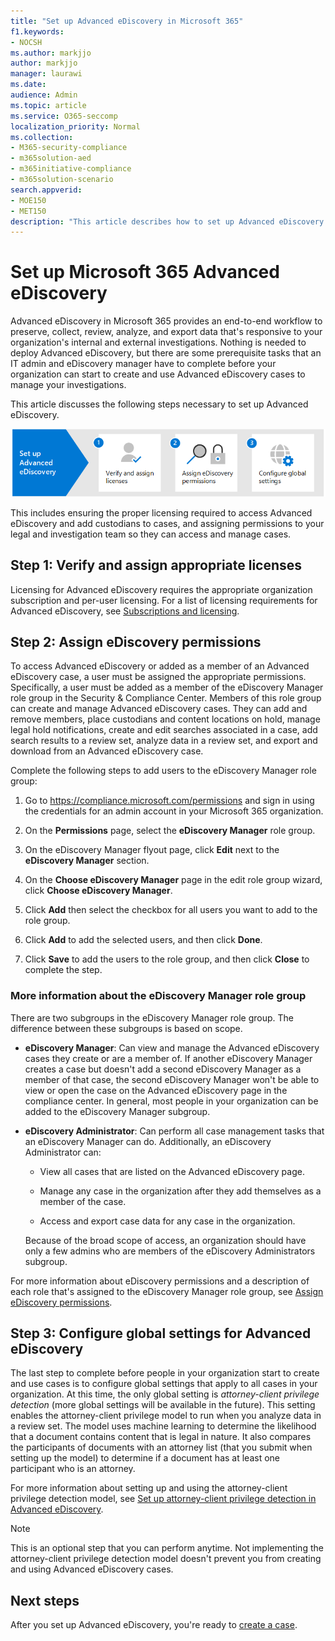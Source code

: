 ```yaml
---
title: "Set up Advanced eDiscovery in Microsoft 365"
f1.keywords:
- NOCSH
ms.author: markjjo
author: markjjo
manager: laurawi
ms.date: 
audience: Admin
ms.topic: article
ms.service: O365-seccomp
localization_priority: Normal
ms.collection: 
- M365-security-compliance
- m365solution-aed
- m365initiative-compliance
- m365solution-scenario
search.appverid: 
- MOE150
- MET150
description: "This article describes how to set up Advanced eDiscovery so you can start creating and managing cases. It also describes the required Microsoft subscriptions and licensing. After you complete a few quick steps, the Advanced eDiscovery tool is ready to use."
---
```


# Set up Microsoft 365 Advanced eDiscovery

Advanced eDiscovery in Microsoft 365 provides an end-to-end workflow to preserve, collect, review, analyze, and export data that's responsive to your organization's internal and external investigations. Nothing is needed to deploy Advanced eDiscovery, but there are some prerequisite tasks that an IT admin and eDiscovery manager have to complete before your organization can start to create and use Advanced eDiscovery cases to manage your investigations.

This article discusses the following steps necessary to set up Advanced eDiscovery.

![Steps to set up Advanced eDiscovery](../media/set-up-advanced-ediscovery.png)

This includes ensuring the proper licensing required to access Advanced eDiscovery and add custodians to cases, and assigning permissions to your legal and investigation team so they can access and manage cases.

## Step 1: Verify and assign appropriate licenses

Licensing for Advanced eDiscovery requires the appropriate organization subscription and per-user licensing. For a list of licensing requirements for Advanced eDiscovery, see [Subscriptions and licensing](overview-ediscovery-20.md#subscriptions-and-licensing).

## Step 2: Assign eDiscovery permissions

To access Advanced eDiscovery or added as a member of an Advanced eDiscovery case, a user must be assigned the appropriate permissions. Specifically, a user must be added as a member of the eDiscovery Manager role group in the Security & Compliance Center. Members of this role group can create and manage Advanced eDiscovery cases. They can add and remove members, place custodians and content locations on hold, manage legal hold notifications, create and edit searches associated in a case, add search results to a review set, analyze data in a review set, and export and download from an Advanced eDiscovery case.

Complete the following steps to add users to the eDiscovery Manager role group:

1. Go to <https://compliance.microsoft.com/permissions> and sign in using the credentials for an admin account in your Microsoft 365 organization.

2. On the **Permissions** page, select the **eDiscovery Manager** role group.

3. On the eDiscovery Manager flyout page, click **Edit** next to the **eDiscovery Manager** section.

4. On the **Choose eDiscovery Manager** page in the edit role group wizard, click **Choose eDiscovery Manager**.

5. Click **Add** then select the checkbox for all users you want to add to the role group.

6. Click **Add** to add the selected users, and then click **Done**.

7. Click **Save** to add the users to the role group, and then click **Close** to complete the step.

### More information about the eDiscovery Manager role group

There are two subgroups in the eDiscovery Manager role group. The difference between these subgroups is based on scope.

- **eDiscovery Manager**: Can view and manage the Advanced eDiscovery cases they create or are a member of. If another eDiscovery Manager creates a case but doesn't add a second eDiscovery Manager as a member of that case, the second eDiscovery Manager won't be able to view or open the case on the Advanced eDiscovery page in the compliance center. In general, most people in your organization can be added to the eDiscovery Manager subgroup.

- **eDiscovery Administrator**: Can perform all case management tasks that an eDiscovery Manager can do. Additionally, an eDiscovery Administrator can:

  - View all cases that are listed on the Advanced eDiscovery page.
  
  - Manage any case in the organization after they add themselves as a member of the case.

  - Access and export case data for any case in the organization.

  Because of the broad scope of access, an organization should have only a few admins who are members of the eDiscovery Administrators subgroup.

For more information about eDiscovery permissions and a description of each role that's assigned to the eDiscovery Manager role group, see [Assign eDiscovery permissions](assign-ediscovery-permissions.md).

## Step 3: Configure global settings for Advanced eDiscovery

The last step to complete before people in your organization start to create and use cases is to configure global settings that apply to all cases in your organization. At this time, the only global setting is *attorney-client privilege detection* (more global settings will be available in the future). This setting enables the attorney-client privilege model to run when you analyze data in a review set. The model uses machine learning to determine the likelihood that a document contains content that is legal in nature. It also compares the participants of documents with an attorney list (that you submit when setting up the model) to determine if a document has at least one participant who is an attorney.

For more information about setting up and using the attorney-client privilege detection model, see [Set up attorney-client privilege detection in Advanced eDiscovery](attorney-privilege-detection.md).

> [!NOTE]
> This is an optional step that you can perform anytime. Not implementing the attorney-client privilege detection model doesn't prevent you from creating and using Advanced eDiscovery cases.

## Next steps

After you set up Advanced eDiscovery, you're ready to [create a case](create-and-manage-advanced-ediscoveryv2-case.md).